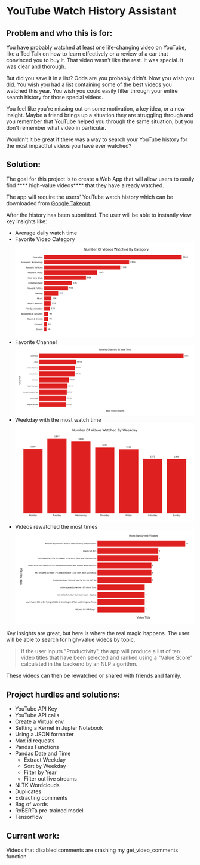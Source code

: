 # YouTube Watch History Assistant


## Problem and who this is for:
You have probably watched at least one life-changing video on YouTube, like a Ted Talk on how to learn effectively or a review of a car that convinced you to buy it. That video wasn't like the rest. It was special. It was clear and thorough.

But did you save it in a list? Odds are you probably didn't. Now you wish you did. You wish you had a list containing some of the best videos you watched this year. You wish you could easily filter through your entire search history for those special videos. 

You feel like you're missing out on some motivation, a key idea, or a new insight. Maybe a friend brings up a situation they are struggling through and you remember that YouTube helped you through the same situation, but you don't remember what video in particular.

Wouldn't it be great if there was a way to search your YouTube history for the most impactful videos you have ever watched? 

## Solution:

The goal for this project is to create a Web App that will allow users to easily find **** high-value videos**** that they have already watched. 

The app will require the users' YouTube watch history which can be downloaded from [Google Takeout](https://takeout.google.com/settings/takeout). 

After the history has been submitted. The user will be able to instantly view key Insights like:

- Average daily watch time
- Favorite Video Category
![alt text](favoriteCategory.png)
- Favorite Channel
![alt text](favoriteChannel.png)
- Weekday with the most watch time
![alt text](favoriteWatchDay.png)
- Videos rewatched the most times
![alt text](mostReplayed.png)

Key insights are great, but here is where the real magic happens. The user will be able to search for high-value videos by topic. 
> If the user inputs "Productivity", the app will produce a list of ten video titles that have been selected and ranked using a "Value Score" calculated in the backend by an NLP algorithm. 

These videos can then be rewatched or shared with friends and family. 


## Project hurdles and solutions:
- YouTube API Key
- YouTube API calls
- Create a Virtual env
- Setting a Kernel in Jupter Notebook
- Using a JSON formatter
- Max id requests
- Pandas Functions
- Pandas Date and Time
  - Extract Weekday
  - Sort by Weekday
  - Filter by Year
  - Filter out live streams
- NLTK Wordclouds
- Duplicates
- Extracting comments
- Bag of words
- RoBERTa pre-trained model
- Tensorflow

## Current work:
Videos that disabled comments are crashing my get_video_comments function 


